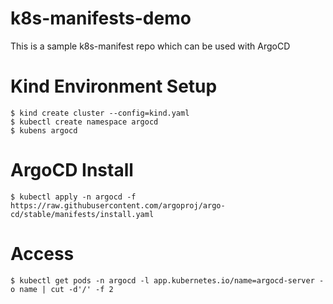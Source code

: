 # k8s-manifests-demo

This is a sample k8s-manifest repo which can be used with ArgoCD

# Kind Environment Setup
```
$ kind create cluster --config=kind.yaml
$ kubectl create namespace argocd
$ kubens argocd
```

# ArgoCD Install
```
$ kubectl apply -n argocd -f https://raw.githubusercontent.com/argoproj/argo-cd/stable/manifests/install.yaml
```

# Access
 ```
 $ kubectl get pods -n argocd -l app.kubernetes.io/name=argocd-server -o name | cut -d'/' -f 2
 ```
